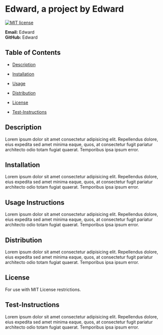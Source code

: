 
  # Edward, a project by Edward 
  [![MIT license](https://img.shields.io/badge/License-MIT-blue.svg)](https://lbesson.mit-license.org/)
   
  **Email:** Edward  
  **GitHub:** Edward  

  ## Table of Contents  
  * [Description](#description)  
  * [Installation](#installation)    

  * [Usage](#usage)    

  * [Distribution](#distribution)  
        

  * [License](#license)  
        

  * [Test-Instructions](#test-instructions)  
        

  ## Description
  Lorem ipsum dolor sit amet consectetur adipisicing elit. Repellendus dolore, eius expedita sed amet minima eaque, quos, at consectetur fugit pariatur architecto odio totam fugiat quaerat. Temporibus ipsa ipsum error.  

  
  ## Installation 
  Lorem ipsum dolor sit amet consectetur adipisicing elit. Repellendus dolore, eius expedita sed amet minima eaque, quos, at consectetur fugit pariatur architecto odio totam fugiat quaerat. Temporibus ipsa ipsum error.
      

  
  ## Usage Instructions  
  Lorem ipsum dolor sit amet consectetur adipisicing elit. Repellendus dolore, eius expedita sed amet minima eaque, quos, at consectetur fugit pariatur architecto odio totam fugiat quaerat. Temporibus ipsa ipsum error.
      

  
  ## Distribution  
  Lorem ipsum dolor sit amet consectetur adipisicing elit. Repellendus dolore, eius expedita sed amet minima eaque, quos, at consectetur fugit pariatur architecto odio totam fugiat quaerat. Temporibus ipsa ipsum error.
      

  
  ## License  
  For use with MIT License restrictions.
      

  
  ## Test-Instructions  
  Lorem ipsum dolor sit amet consectetur adipisicing elit. Repellendus dolore, eius expedita sed amet minima eaque, quos, at consectetur fugit pariatur architecto odio totam fugiat quaerat. Temporibus ipsa ipsum error.
      
  
